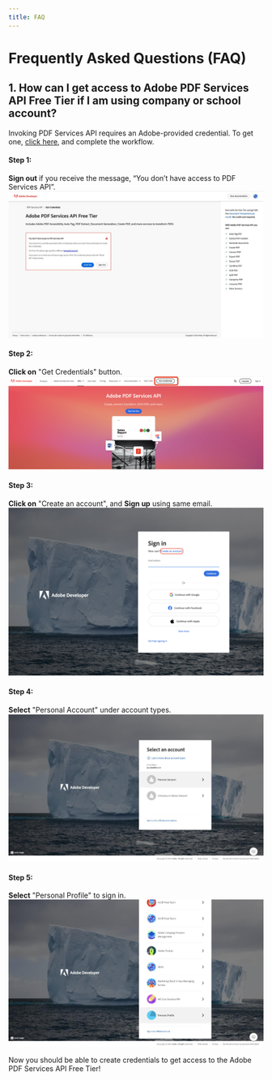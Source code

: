 ```yaml
---
title: FAQ
---
```


# Frequently Asked Questions (FAQ)

## 1. How can I get access to Adobe PDF Services API Free Tier if I am using company or school account?

Invoking PDF Services API requires an Adobe-provided credential. To get one, [click here](https://acrobatservices.adobe.com/dc-integration-creation-app-cdn/main.html?api=pdf-services-api), and complete the workflow.

#### Step 1:

**Sign out** if you receive the message, “You don’t have access to PDF Services API”.
![entp signup failure](./images/entp-singup-failure.jpg)

#### Step 2:

**Click on** "Get Credentials" button.
![get credentials image](./images/get-creds-btn.png)

#### Step 3:

**Click on** "Create an account", and **Sign up** using same email.
![create account](./images/create-account.png)

#### Step 4:

**Select** "Personal Account" under account types.
![personal account](./images/personal-account.jpg)

#### Step 5:

**Select**  "Personal Profile" to sign in.
![personal profile](./images/personal-profile.jpg)

Now you should be able to create credentials to get access to the Adobe PDF Services API Free Tier! 